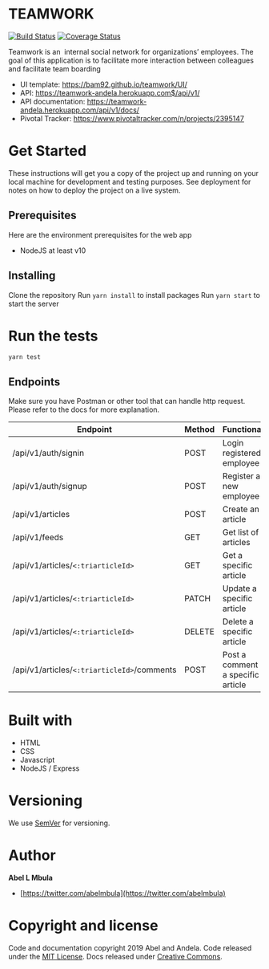 # TEAMWORK
[![Build Status](https://travis-ci.com/Bam92/teamwork.svg?branch=develop)](https://travis-ci.com/Bam92/teamwork)
[![Coverage Status](https://coveralls.io/repos/github/Bam92/teamwork/badge.svg?branch=develop)](https://coveralls.io/github/Bam92/teamwork?branch=develop)

Teamwork is an ​ internal social network for organizations’ employees. The goal of this
application is to facilitate more interaction between colleagues and facilitate team boarding

* UI template: https://bam92.github.io/teamwork/UI/
* API: https://teamwork-andela.herokuapp.com$/api/v1/
* API documentation: https://teamwork-andela.herokuapp.com/api/v1/docs/
* Pivotal Tracker: https://www.pivotaltracker.com/n/projects/2395147

# Get Started
These instructions will get you a copy of the project up and running on your local machine for development and testing purposes. See deployment for notes on how to deploy the project on a live system.

## Prerequisites
Here are the environment prerequisites for the web app

- NodeJS at least v10

## Installing
Clone the repository
Run `yarn install` to install packages
Run `yarn start` to start the server

# Run the tests
`yarn test`

## Endpoints
Make sure you have Postman or other tool that can handle http request. Please refer to the docs for more explanation.

| Endpoint | Method | Functionality |
| ---------| -------| --------------|
| /api/v1/auth/signin | POST | Login registered employee |
| /api/v1/auth/signup | POST | Register a new employee |
| /api/v1/articles | POST | Create an article |
| /api/v1/feeds | GET | Get list of all articles |
| /api/v1/articles/`<:triarticleId>` | GET | Get a specific article |
| /api/v1/articles/`<:triarticleId>` | PATCH | Update a specific article |
| /api/v1/articles/`<:triarticleId>` | DELETE | Delete a specific article |
| /api/v1/articles/`<:triarticleId>`/comments | POST | Post a comment on a specific article |

# Built with
* HTML
* CSS
* Javascript
* NodeJS / Express

# Versioning
We use [SemVer](http://semver.org/) for versioning.

# Author
**Abel L Mbula**
 * [https://twitter.com/abelmbula](https://twitter.com/abelmbula)

# Copyright and license
Code and documentation copyright 2019 Abel and Andela. Code released under the [MIT License](https://github.com/twbs/bootstrap/blob/master/LICENSE). Docs released under [Creative Commons](https://github.com/twbs/bootstrap/blob/master/docs/LICENSE).
